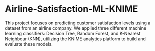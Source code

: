 # Airline-Satisfaction-ML-KNIME
This project focuses on predicting customer satisfaction levels using a dataset from an airline company. We applied three different machine learning classifiers: Decision Tree, Random Forest, and K-Nearest Neighbour (KNN), utilizing the KNIME analytics platform to build and evaluate these models.
